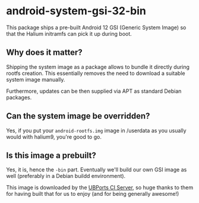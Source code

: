 android-system-gsi-32-bin
=========================

This package ships a pre-built Android 12 GSI (Generic System Image)
so that the Halium initramfs can pick it up during boot.

Why does it matter?
-------------------

Shipping the system image as a package allows to bundle it directly
during rootfs creation.
This essentially removes the need to download a suitable system image
manually.

Furthermore, updates can be then supplied via APT as standard Debian
packages.

Can the system image be overridden?
-----------------------------------

Yes, if you put your `android-rootfs.img` image in /userdata as you
usually would with halium9, you're good to go.

Is this image a prebuilt?
-------------------------

Yes, it is, hence the `-bin` part. Eventually we'll build our own GSI
image as well (preferably in a Debian buildd environment).

This image is downloaded by the [UBPorts CI Server](https://ci.ubports.com/job/UBportsCommunityPortsJenkinsCI/job/ubports%252Fcommunity-ports%252Fjenkins-ci%252Fgeneric_arm64/job/main/),
so huge thanks to them for having built that for us to enjoy (and for being
generally awesome!)
